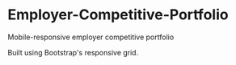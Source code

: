 # Employer-Competitive-Portfolio
Mobile-responsive employer competitive portfolio

Built using Bootstrap's responsive grid.

